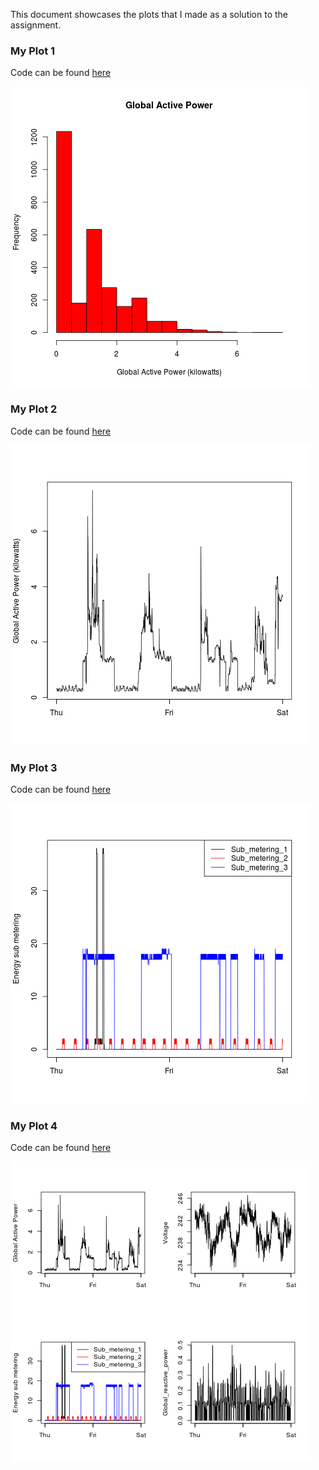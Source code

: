 This document showcases the plots that I made as a solution to the assignment.

### My Plot 1
Code can be found [here](plot1.R)

![plot1](plot1.png) 

### My Plot 2
Code can be found [here](plot2.R)

![plot2](plot2.png) 

### My Plot 3
Code can be found [here](plot3.R)

![plot3](plot3.png) 

### My Plot 4
Code can be found [here](plot4.R)

![plot4](plot4.png) 

